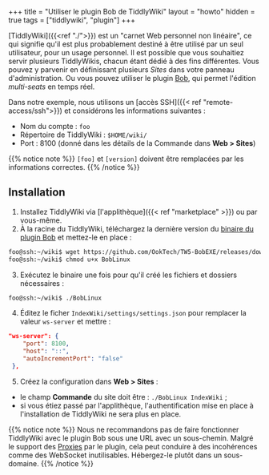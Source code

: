 +++
title = "Utiliser le plugin Bob de TiddlyWiki"
layout = "howto"
hidden = true
tags = ["tiddlywiki", "plugin"]
+++

[TiddlyWiki]({{<ref "./">}}) est un "carnet Web personnel non linéaire", ce qui signifie qu'il est plus probablement destiné à être utilisé par un seul utilisateur, pour un usage personnel. Il est possible que vous souhaitiez servir plusieurs TiddlyWikis, chacun étant dédié à des fins différentes. Vous pouvez y parvenir en définissant plusieurs *Sites* dans votre panneau d'administration. Ou vous pouvez utiliser le plugin [Bob](https://github.com/OokTech/TW5-Bob), qui permet l'édition *multi-seats* en temps réel.

Dans notre exemple, nous utilisons un [accès SSH]({{< ref "remote-access/ssh">}}) et considérons les informations suivantes :

- Nom du compte : `foo`
- Répertoire de TiddlyWiki : `$HOME/wiki/`
- Port : 8100 (donné dans les détails de la Commande dans **Web > Sites**)

{{% notice note %}}
`[foo]` et `[version]` doivent être remplacées par les informations correctes.
{{% /notice %}}

## Installation

1. Installez TiddlyWiki via [l'applithèque]({{< ref "marketplace" >}}) ou par vous-même.
2. À la racine du TiddlyWiki, téléchargez la dernière version du [binaire du plugin Bob](https://github.com/OokTech/TW5-BobEXE) et mettez-le en place :

```sh
foo@ssh:~/wiki$ wget https://github.com/OokTech/TW5-BobEXE/releases/download/[version]/BobLinux
foo@ssh:~/wiki$ chmod u+x BobLinux
```
3. Exécutez le binaire une fois pour qu'il créé les fichiers et dossiers nécessaires :

```sh
foo@ssh:~/wiki$ ./BobLinux
```
4. Éditez le ficher `IndexWiki/settings/settings.json` pour remplacer la valeur `ws-server` et mettre :

```json
"ws-server": {
    "port": 8100,
    "host": "::",
    "autoIncrementPort": "false"
 },
```

5. Créez la configuration dans **Web > Sites** :
- le champ **Commande** du site doit être : `./BobLinux IndexWiki` ;
- si vous étiez passé par l'applithèque, l'authentification mise en place à l'installation de TiddlyWiki ne sera plus en place.

{{% notice note %}}
Nous ne recommandons pas de faire fonctionner TiddlyWiki avec le plugin Bob sous une URL avec un sous-chemin. Malgré le support des [Proxies](https://github.com/OokTech/TW5-Bob/blob/master/Documentation/Using%20Proxies.tid) par le plugin, cela peut conduire à des incohérences comme des WebSocket inutilisables. Hébergez-le plutôt dans un sous-domaine.
{{% /notice %}}
